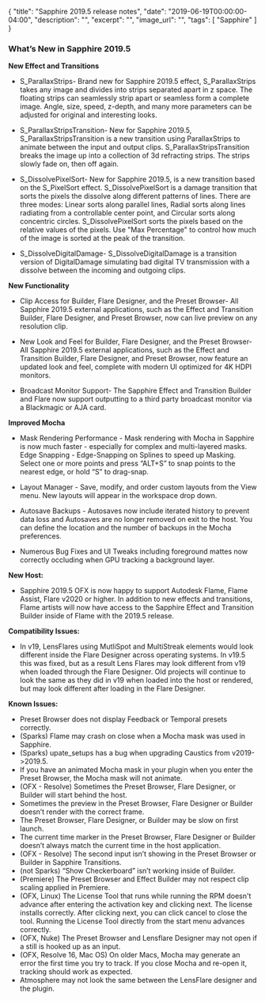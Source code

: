 {
  "title": "Sapphire 2019.5 release notes",
  "date": "2019-06-19T00:00:00-04:00",
  "description": "",
  "excerpt": "",
  "image_url": "",
  "tags": [
    "Sapphire"
  ]
}


### What’s New in Sapphire 2019.5


**New Effect and Transitions**

* S_ParallaxStrips- Brand new for Sapphire 2019.5 effect, S_ParallaxStrips takes any image and divides into strips separated apart in z space. The floating strips can seamlessly strip apart or seamless form a complete image. Angle, size, speed, z-depth, and many more parameters can be adjusted for original and interesting looks. 

* S_ParallaxStripsTransition- New for Sapphire 2019.5, S_ParallaxStripsTransition is a new transition using ParallaxStrips to animate between the input and output clips. S_ParallaxStripsTransition breaks the image up into a collection of 3d refracting strips.  The strips slowly fade on, then off again.

* S_DissolvePixelSort- New for Sapphire 2019.5, is a new transition based on the S_PixelSort effect. S_DissolvePixelSort is a damage transition that sorts the pixels the dissolve along different patterns of lines. There are three modes: Linear sorts along parallel lines, Radial sorts along lines radiating from a controllable center point, and Circular sorts along concentric circles.  S_DissolvePixelSort sorts the pixels based on the relative values of the pixels.  Use "Max Percentage" to control how much of the image is sorted at the peak of the transition.

* S_DissolveDigitalDamage- S_DissolveDigitalDamage is a transition version of DigitalDamage simulating bad digital TV transmission with a dissolve between the incoming and outgoing clips.


**New Functionality**

* Clip Access for Builder, Flare Designer, and the Preset Browser- All Sapphire 2019.5 external applications, such as the Effect and Transition Builder, Flare Designer, and Preset Browser, now can live preview on any resolution clip.

* New Look and Feel for Builder, Flare Designer, and the Preset Browser- All Sapphire 2019.5 external applications, such as the Effect and Transition Builder, Flare Designer, and Preset Browser, now feature an updated look and feel, complete with modern UI optimized for 4K HDPI monitors.

* Broadcast Monitor Support- The Sapphire Effect and Transition Builder and Flare now support outputting to a third party broadcast monitor via a Blackmagic or AJA card.

**Improved Mocha**

* Mask Rendering Performance - Mask rendering with Mocha in Sapphire is now much faster - especially for complex and multi-layered masks.
Edge Snapping - Edge-Snapping on Splines to speed up Masking. Select one or more points and press “ALT+S” to snap points to the nearest edge, or hold “S” to drag-snap.

* Layout Manager - Save, modify, and order custom layouts from the View menu. New layouts will appear in the workspace drop down.

* Autosave Backups - Autosaves now include iterated history to prevent data loss and Autosaves are no longer removed on exit to the host. You can define the location and the number of backups in the Mocha preferences.

* Numerous Bug Fixes and UI Tweaks including foreground mattes now correctly occluding when GPU tracking a background layer.

**New Host:**

* Sapphire 2019.5 OFX is now happy to support Autodesk Flame, Flame Assist, Flare v2020 or higher. In addition to new effects and transitions, Flame artists will now have access to the Sapphire Effect and Transition Builder inside of Flame with the 2019.5 release.

**Compatibility Issues:**

* In v19, LensFlares using MutliSpot and MultiStreak elements would look different inside the Flare Designer across operating systems.  In v19.5 this was fixed, but as a result Lens Flares may look different from v19 when loaded through the Flare Designer.  Old projects will continue to look the same as they did in v19 when loaded into the host or rendered, but may look different after loading in the Flare Designer.

**Known Issues:**

* Preset Browser does not display Feedback or Temporal presets correctly.
* (Sparks) Flame may crash on close when a Mocha mask was used in Sapphire.
* (Sparks) upate_setups has a bug when upgrading Caustics from v2019->2019.5.
* If you have an animated Mocha mask in your plugin when you enter the Preset Browser, the Mocha mask will not animate.
* (OFX - Resolve) Sometimes the Preset Browser, Flare Designer, or Builder will start behind the host.
* Sometimes the preview in the Preset Browser, Flare Designer or Builder doesn’t render with the correct frame.
* The Preset Browser, Flare Designer, or Builder may be slow on first launch.
* The current time marker in the Preset Browser, Flare Designer or Builder doesn’t always match the current time in the host application.
* (OFX - Resolve) The second input isn’t showing in the Preset Browser or Builder in Sapphire Transitions.
* (not Sparks) “Show Checkerboard” isn’t working inside of Builder.
* (Premiere) The Preset Browser and Effect Builder may not respect clip scaling applied in Premiere.
* (OFX, Linux) The License Tool that runs while running the RPM doesn't advance after entering the activation key and clicking next.  The license installs correctly.  After clicking next, you can click cancel to close the tool.  Running the License Tool directly from the start menu advances correctly.
* (OFX, Nuke) The Preset Browser and Lensflare Designer may not open if a still is hooked up as an input.
* (OFX, Resolve 16, Mac OS) On older Macs, Mocha may generate an error the first time you try to track.  If you close Mocha and re-open it, tracking should work as expected.
* Atmosphere may not look the same between the LensFlare designer and the plugin.
